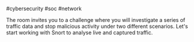 #cybersecurity #soc #network 

The room invites you to a challenge where you will investigate a series of traffic data and stop malicious activity under two different scenarios. Let's start working with Snort to analyse live and captured traffic.